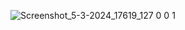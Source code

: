 
![Screenshot_5-3-2024_17619_127 0 0 1](https://github.com/AMR-Re/myjop/assets/74749937/fd27c3fa-8243-448b-ad4b-41d9a0c6dbff)



